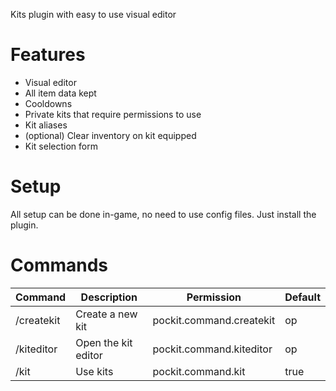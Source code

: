 Kits plugin with easy to use visual editor
# Features
- Visual editor
- All item data kept
- Cooldowns
- Private kits that require permissions to use
- Kit aliases
- (optional) Clear inventory on kit equipped
- Kit selection form
# Setup
All setup can be done in-game, no need to use config files. Just install the plugin.
# Commands
| Command | Description | Permission | Default |
|-|-|-|-|
| /createkit | Create a new kit | pockit.command.createkit | op |
| /kiteditor | Open the kit editor | pockit.command.kiteditor | op |
| /kit | Use kits | pockit.command.kit | true |